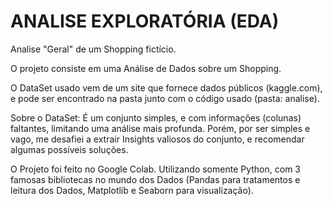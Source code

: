# ANALISE EXPLORATÓRIA (EDA)

Analise "Geral" de um Shopping fictício.

O projeto consiste em uma Análise de Dados sobre um Shopping.

O DataSet usado vem de um site que fornece dados públicos (kaggle.com), e pode ser encontrado na pasta junto com o código usado (pasta: analise).

Sobre o DataSet: É um conjunto simples, e com informações (colunas) faltantes, limitando uma análise mais profunda. Porém, por ser simples e vago, me desafiei a extrair Insights valiosos do conjunto, e recomendar algumas possíveis soluções.

O Projeto foi feito no Google Colab. Utilizando somente Python, com 3 famosas bibliotecas no mundo dos Dados (Pandas para tratamentos e leitura dos Dados, Matplotlib e Seaborn para visualização).
